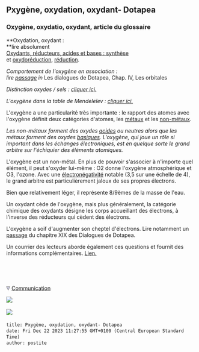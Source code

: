 ## Pxygène, oxydation, oxydant- Dotapea
### Oxygène, oxydatio, oxydant, article du glossaire
 **Oxydation, oxydant :  
**lire absolument  
[Oxydants, réducteurs, acides et bases : synthèse](oxyreducacidesbases.html)  
et [oxydoréduction](oxydoreduction.html), [réduction](reductionreducteur.html).

_Comportement de l'oxygène en association :  
lire [passage](chap04orbitales.html#oxygene) in_ Les dialogues de Dotapea, Chap. IV, Les orbitales

_Distinction oxydes / sels : [cliquer ici.](chap19oxydationsmetaux.html#selionique)_

_L'oxygène dans la table de Mendeleïev : [cliquer ici.](annexe1.html#o)_

L'oxygène a une particularité très importante : le rapport des atomes avec l'oxygène définit deux catégories d'atomes, les [métaux](metal.html) et les [non-métaux](nonmetaux.html).

_Les non-métaux forment des oxydes [acides](acides.html) ou neutres alors que les métaux forment des oxydes [basiques](base.html). L'oxygène, qui joue un rôle si important dans les échanges électroniques, est en quelque sorte le grand arbitre sur l'échiquier des éléments atomiques._

L'oxygène est un non-métal. En plus de pouvoir s'associer à n'importe quel élément, il peut s'oxyder lui-même : O2 donne l'oxygène atmosphérique et O3, l'ozone. Avec une [électronégativité](electronega.html) notable (3,5 sur une échelle de 4), le grand arbitre est particulièrement jaloux de ses propres électrons.

Bien que relativement léger, il représente 8/9èmes de la masse de l'eau.

Un oxydant cède de l'oxygène, mais plus généralement, la catégorie chimique des oxydants désigne les corps accueillant des électrons, à l'inverse des réducteurs qui cèdent des électrons.

L'oxygène a soif d'augmenter son cheptel d'électrons. Lire notamment un [passage](chap19oxydationsmetaux.html#oxydationreduction) du chapitre XIX des Dialogues de Dotapea.

Un courrier des lecteurs aborde également ces questions et fournit des informations complémentaires. [Lien.](courrierdeslecteurs2011b010.html#20110505lf)



 

 ![](images/transparent122x1.gif)

![](images/flechebas.gif) [Communication](http://www.artrealite.com/annonceurs.htm) 

[![](https://cbonvin.fr/sites/regie.artrealite.com/visuels/campagne1.png)](index-2.html#20131014)

![](https://cbonvin.fr/sites/regie.artrealite.com/visuels/campagne2.png)
```
title: Pxygène, oxydation, oxydant- Dotapea
date: Fri Dec 22 2023 11:27:55 GMT+0100 (Central European Standard Time)
author: postite
```
